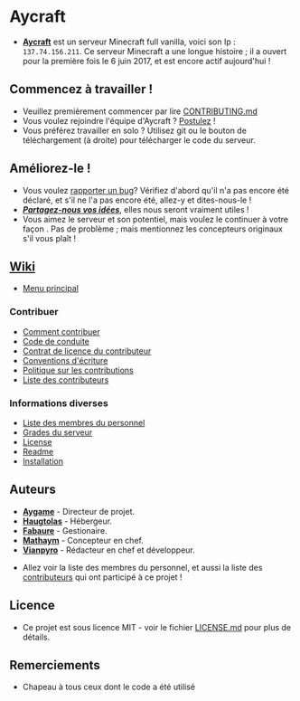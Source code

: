 # Aycraft
* **[Aycraft](https://github.com/Aycraft/Aycraft/wiki)** est un serveur Minecraft full vanilla, voici son Ip : `137.74.156.211`.
Ce serveur Minecraft a une longue histoire ; il a ouvert pour la première fois le 6 juin 2017, et est encore actif aujourd'hui !


## Commencez à travailler !
* Veuillez premièrement commencer par lire [CONTRIBUTING.md](https://github.com/Aycraft/Aycraft/blob/master/CONTRIBUTING.md)
* Vous voulez rejoindre l'équipe d'Aycraft ? [Postulez](https://goo.gl/forms/P3tbQquA8DjmWIOC3) !
* Vous préférez travailler en solo ? Utilisez git ou le bouton de téléchargement (à droite) pour télécharger le code du serveur.


## Améliorez-le !
* Vous voulez [rapporter un bug](https://github.com/Aycraft/Aycraft/issues/new?assignees=Vianpyro%2C+mathaym25%2C+aygame101&labels=bug&template=rapport-de-bug.md&title=%5BBug%5D+)? Vérifiez d'abord qu'il n'a pas encore été déclaré, et s'il ne l'a pas encore été, allez-y et dites-nous-le !
* [***Partagez-nous vos idées***](https://github.com/Aycraft/Aycraft/issues/new?assignees=Vianpyro%2C+mathaym25%2C+aygame101&labels=am%C3%A9lioration%2C+question&template=demande-de-fonctionnalit--s-.md&title=%5BId%C3%A9e%2FDemande%5D+), elles nous seront vraiment utiles !
* Vous aimez le serveur et son potentiel, mais voulez le continuer à votre façon . Pas de problème ; mais mentionnez les concepteurs originaux s'il vous plaît !


## [Wiki](https://github.com/Aycraft/Aycraft/wiki)
  - [Menu principal](https://github.com/Aycraft/Aycraft/wiki)

### Contribuer
  - [Comment contribuer](https://github.com/Aycraft/Aycraft/blob/master/CONTRIBUTING.md)
  - [Code de conduite](https://github.com/Aycraft/Aycraft/blob/master/CODE_OF_CONDUCT.md)
  - [Contrat de licence du contributeur](https://github.com/Aycraft/Aycraft/wiki/Contrat-de-licence-du-contributeur)
  - [Conventions d'écriture](https://github.com/Aycraft/Aycraft/wiki/Conventions-d'%C3%A9criture)
  - [Politique sur les contributions](https://github.com/Aycraft/Aycraft/wiki/Politique-sur-les-contributions)
  - [Liste des contributeurs](https://github.com/Aycraft/Aycraft/wiki/Liste-des-contributeurs)

### Informations diverses
  - [Liste des membres du personnel](https://github.com/Aycraft/Aycraft/wiki/Liste-des-membres-du-personnel)
  - [Grades du serveur]()
  - [License](https://github.com/Aycraft/Aycraft/blob/master/LICENSE)
  - [Readme](https://github.com/Aycraft/Aycraft/blob/master/README.md)
  - [Installation](https://github.com/Aycraft/Aycraft/wiki/Installation)


## Auteurs
- [**Aygame**](https://github.com/aygame101) - Directeur de projet.
- [**Haugtolas**]() - Hébergeur.
- [**Fabaure**]() - Gestionaire.
- [**Mathaym**](https://github.com/mathaym25) - Concepteur en chef.
- [**Vianpyro**](https://github.com/Vianpyro) - Rédacteur en chef et développeur.

* Allez voir la liste des membres du personnel, et aussi la liste des [contributeurs](https://github.com/Aycraft/Aycraft/wiki/Liste-des-contributeurs) qui ont participé à ce projet !


## Licence
* Ce projet est sous licence MIT - voir le fichier [LICENSE.md](https://github.com/Aycraft/Aycraft/blob/master/LICENSE) pour plus de détails.


## Remerciements
* Chapeau à tous ceux dont le code a été utilisé
